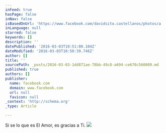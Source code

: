 ```yaml
---
inFeed: true
hasPage: false
inNav: false
isBasedOnUrl: 'https://www.facebook.com/davidsito.castellanos/photos/a.1730628700505472.1073741948.1649697411931935/1730628807172128/?type=3&theater'
inLanguage: null
starred: false
keywords: []
description: ''
datePublished: '2016-03-03T10:51:00.104Z'
dateModified: '2016-03-03T10:50:39.746Z'
author: []
title: ''
sourcePath: _posts/2016-03-03-1dd871ae-78bb-49c8-a694-ce670c560089.md
published: true
authors: []
publisher:
  name: facebook.com
  domain: www.facebook.com
  url: null
  favicon: null
_context: 'http://schema.org'
_type: Article

---
```

Si se lo que es El Amor, es gracias a Ti.
![](https://s3-us-west-2.amazonaws.com/the-grid-img/p/8b110ec72b7cdf6d2c964fa97227f2b6cc7237f1.jpg)